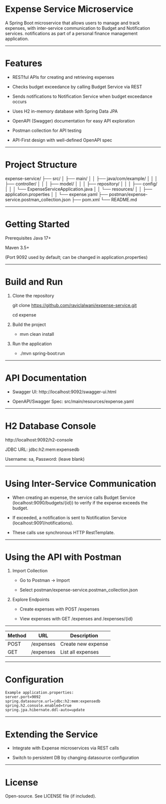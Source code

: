 # Expense Service Microservice
A Spring Boot microservice that allows users to manage and track expenses, with inter-service communication to Budget and Notification services. notifications as part of a personal finance management application.

---
# Features
- RESTful APIs for creating and retrieving expenses

- Checks budget exceedance by calling Budget Service via REST

- Sends notifications to Notification Service when budget exceedance occurs

- Uses H2 in-memory database with Spring Data JPA

- OpenAPI (Swagger) documentation for easy API exploration

- Postman collection for API testing

- API-First design with well-defined OpenAPI spec


---
# Project Structure
expense-service/
├── src/
│   ├── main/
│   │   ├── java/com/example/
│   │   │     ├── controller/
│   │   │     ├── model/
│   │   │     ├── repository/
│   │   │     ├── config/
│   │   │     └── ExpenseServiceApplication.java
│   │   └── resources/
│   │         ├── application.properties
│   │         └── expense.yaml
├── postman/expense-service.postman_collection.json
├── pom.xml
└── README.md

---
# Getting Started
Prerequisites
Java 17+

Maven 3.5+

(Port 9092 used by default; can be changed in application.properties)

---
# Build and Run
1. Clone the repository

    git clone https://github.com/raviclalwani/expense-service.git

    cd expense

2. Build the project 
   - mvn clean install

3. Run the application 
   - ./mvn spring-boot:run

---
# API Documentation
 - Swagger UI: http://localhost:9092/swagger-ui.html

 - OpenAPI/Swagger Spec: src/main/resources/expense.yaml

---
# H2 Database Console
http://localhost:9092/h2-console

JDBC URL: jdbc:h2:mem:expensedb

Username: sa, Password: (leave blank)

---
# Using Inter-Service Communication
- When creating an expense, the service calls Budget Service (localhost:9090/budgets/{id}) to verify if the expense exceeds the budget.

- If exceeded, a notification is sent to Notification Service (localhost:9091/notifications).

- These calls use synchronous HTTP RestTemplate.

---
# Using the API with Postman

1. Import Collection

    - Go to Postman → Import

    - Select postman/expense-service.postman_collection.json

2. Explore Endpoints

    - Create expenses with POST /expenses

    - View expenses with GET /expenses and /expenses/{id}

---
| Method | URL            | Description        |
| ------ |----------------|--------------------|
| POST   | /expenses      | Create new expense |
| GET    | /expenses | List all expenses  |

---
# Configuration
    Example application.properties:
    server.port=9092
    spring.datasource.url=jdbc:h2:mem:expensedb
    spring.h2.console.enabled=true
    spring.jpa.hibernate.ddl-auto=update

---
# Extending the Service

- Integrate with Expense microservices via REST calls

- Switch to persistent DB by changing datasource configuration

---
# License
Open-source. See LICENSE file (if included).



